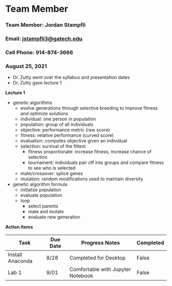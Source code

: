 # Team Member 

### Team Member: Jordan Stampfli

### Email: jstampfli3@gatech.edu

### Cell Phone: 914-874-3666

### August 25, 2021 
* Dr. Zutty went over the syllabus and presentation dates
* Dr. Zutty gave lecture 1

**Lecture 1**
* genetic algorithms
  * evolve generations through selective breeding to improve fitness and optimize solutions
  * individual: one person in population
  * population: group of all individuals
  * objective: performance metric (raw score)
  * fitness: relative performance (curved score)
  * evaluation: computes objective given an individual
  * selection: survival of the fittest
    * fitness proportionate: increase fitness, increase chance of selection
    * tournament: individuals pair off into groups and compare fitness to see who is selected
  * mate/crossover: splice genes
  * mutation: random modifications used to maintain diversity
* genetic algorithm formula
  * initialize population
  * evaluate population
  * loop
    * select parents
    * mate and mutate
    * evaluate new generation

**Action Items**

| Task | Due Date | Progress Notes | Completed|
|---|---|---|---|
|Install Anaconda| 8/28 | Completed for Desktop|False|
|Lab 1| 9/01 | Comfortable with Jupyter Notebook|False|